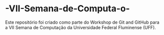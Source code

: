 # -VII-Semana-de-Computa-o-
Este repositório foi criado como parte do Workshop de Git and GitHub para a VII Semana de Computação da Universidade Federal Fluminense (UFF).
